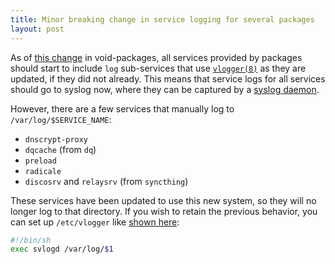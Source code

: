 ```yaml
---
title: Minor breaking change in service logging for several packages
layout: post
---
```


As of [this change](https://github.com/void-linux/void-packages/pull/42026) in void-packages,
all services provided by packages should start to include `log` sub-services that use
[`vlogger(8)`](https://man.voidlinux.org/vlogger.8) as they are updated, if they did not already.
This means that service logs for all services should go to syslog now, where they can be captured
by a [syslog daemon](https://docs.voidlinux.org/config/services/logging.html).

However, there are a few services that manually log to `/var/log/$SERVICE_NAME`:

- `dnscrypt-proxy`
- `dqcache` (from `dq`)
- `preload`
- `radicale`
- `discosrv` and `relaysrv` (from `syncthing`)

These services have been updated to use this new system, so they will no longer log to that directory.
If you wish to retain the previous behavior, you can set up `/etc/vlogger` like
[shown here](https://man.voidlinux.org/vlogger.8#EXAMPLES):

```sh
#!/bin/sh
exec svlogd /var/log/$1
```
